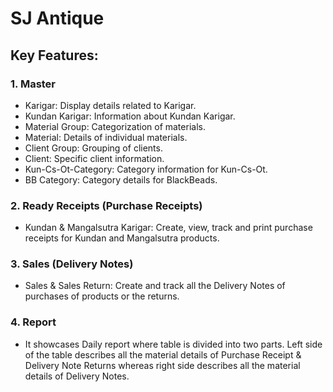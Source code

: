 # SJ Antique

## Key Features:

### 1. Master

- Karigar: Display details related to Karigar.
- Kundan Karigar: Information about Kundan Karigar.
- Material Group: Categorization of materials.
- Material: Details of individual materials.
- Client Group: Grouping of clients.
- Client: Specific client information.
- Kun-Cs-Ot-Category: Category information for Kun-Cs-Ot.
- BB Category: Category details for BlackBeads.

### 2. Ready Receipts (Purchase Receipts)

- Kundan & Mangalsutra Karigar: Create, view, track and print purchase receipts for Kundan and Mangalsutra products.

### 3. Sales (Delivery Notes)

- Sales & Sales Return: Create and track all the Delivery Notes of purchases of products or the returns.

### 4. Report

- It showcases Daily report where table is divided into two parts. Left side of the table describes all the material details of Purchase Receipt & Delivery Note Returns whereas right side describes all the material details of Delivery Notes.
